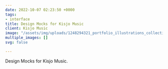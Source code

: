 ```yaml
---
date: 2022-10-07 02:23:50 +0000
tags:
- interface
title: Design Mocks for Kisjo Music
client: Kisjo Music
image: "/assets/img/uploads/1248294321_portfolio_illustrations_collection_of_designs_by_a_world_famous_graphic_designer.png"
multiple_images: []
svg: false

---
```

Design Mocks for Kisjo Music.